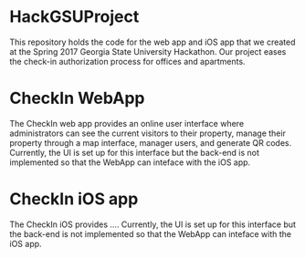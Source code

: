 # HackGSUProject
This repository holds the code for the web app and iOS app that we created at the Spring 2017 Georgia State University Hackathon. Our project eases the check-in authorization process for offices and apartments.

# CheckIn WebApp
The CheckIn web app provides an online user interface where administrators can see the current visitors to their property, manage their property through a map interface, manager users, and generate QR codes. Currently, the UI is set up for this interface but the back-end is not implemented so that the WebApp can inteface with the iOS app.

# CheckIn iOS app
The CheckIn iOS provides .... Currently, the UI is set up for this interface but the back-end is not implemented so that the WebApp can inteface with the iOS app.

